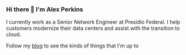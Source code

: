 ### Hi there 👋 I'm Alex Perkins

I currently work as a Senior Network Engineer at Presidio Federal. I help customers modernize their data centers and assist with the transition to cloud.

Follow my [blog](https://bumpsinthewire.com) to see the kinds of things that I'm up to

<!--
**bumpsinthewire/bumpsinthewire** is a ✨ _special_ ✨ repository because its `README.md` (this file) appears on your GitHub profile.

Here are some ideas to get you started:

- 🔭 I’m currently working on ...
- 🌱 I’m currently learning ...
- 👯 I’m looking to collaborate on ...
- 🤔 I’m looking for help with ...
- 💬 Ask me about ...
- 📫 How to reach me: ...
- 😄 Pronouns: ...
- ⚡ Fun fact: ...
-->
